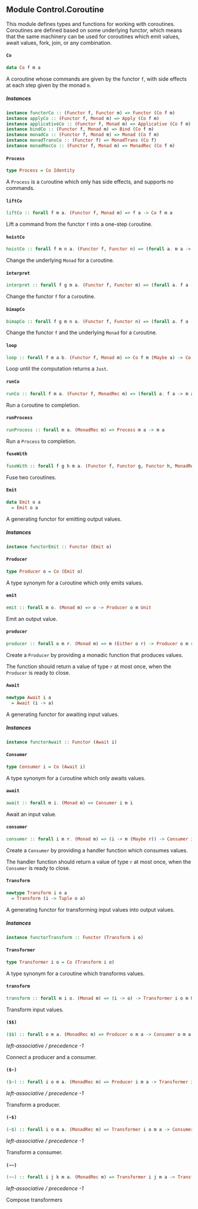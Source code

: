 ## Module Control.Coroutine

This module defines types and functions for working with coroutines.
Coroutines are defined based on some underlying functor, which means that
the same machinery can be used for coroutines which emit values, await values,
fork, join, or any combination.

#### `Co`

``` purescript
data Co f m a
```

A coroutine whose commands are given by the functor `f`, with side effects
at each step given by the monad `m`.

##### Instances
``` purescript
instance functorCo :: (Functor f, Functor m) => Functor (Co f m)
instance applyCo :: (Functor f, Monad m) => Apply (Co f m)
instance applicativeCo :: (Functor f, Monad m) => Applicative (Co f m)
instance bindCo :: (Functor f, Monad m) => Bind (Co f m)
instance monadCo :: (Functor f, Monad m) => Monad (Co f m)
instance monadTransCo :: (Functor f) => MonadTrans (Co f)
instance monadRecCo :: (Functor f, Monad m) => MonadRec (Co f m)
```

#### `Process`

``` purescript
type Process = Co Identity
```

A `Process` is a `Co`routine which only has side effects, and supports no commands.

#### `liftCo`

``` purescript
liftCo :: forall f m a. (Functor f, Monad m) => f a -> Co f m a
```

Lift a command from the functor `f` into a one-step `Co`routine.

#### `hoistCo`

``` purescript
hoistCo :: forall f m n a. (Functor f, Functor n) => (forall a. m a -> n a) -> Co f m a -> Co f n a
```

Change the underlying `Monad` for a `Co`routine.

#### `interpret`

``` purescript
interpret :: forall f g m a. (Functor f, Functor m) => (forall a. f a -> g a) -> Co f m a -> Co g m a
```

Change the functor `f` for a `Co`routine.

#### `bimapCo`

``` purescript
bimapCo :: forall f g m n a. (Functor f, Functor n) => (forall a. f a -> g a) -> (forall a. m a -> n a) -> Co f m a -> Co g n a
```

Change the functor `f` and the underlying `Monad` for a `Co`routine.

#### `loop`

``` purescript
loop :: forall f m a b. (Functor f, Monad m) => Co f m (Maybe a) -> Co f m a
```

Loop until the computation returns a `Just`.

#### `runCo`

``` purescript
runCo :: forall f m a. (Functor f, MonadRec m) => (forall a. f a -> m a) -> Co f m a -> m a
```

Run a `Co`routine to completion.

#### `runProcess`

``` purescript
runProcess :: forall m a. (MonadRec m) => Process m a -> m a
```

Run a `Process` to completion.

#### `fuseWith`

``` purescript
fuseWith :: forall f g h m a. (Functor f, Functor g, Functor h, MonadRec m) => (forall a b c. (a -> b -> c) -> f a -> g b -> h c) -> Co f m a -> Co g m a -> Co h m a
```

Fuse two `Co`routines.

#### `Emit`

``` purescript
data Emit o a
  = Emit o a
```

A generating functor for emitting output values.

##### Instances
``` purescript
instance functorEmit :: Functor (Emit o)
```

#### `Producer`

``` purescript
type Producer o = Co (Emit o)
```

A type synonym for a `Co`routine which only emits values.

#### `emit`

``` purescript
emit :: forall m o. (Monad m) => o -> Producer o m Unit
```

Emit an output value.

#### `producer`

``` purescript
producer :: forall o m r. (Monad m) => m (Either o r) -> Producer o m r
```

Create a `Producer` by providing a monadic function that produces values.

The function should return a value of type `r` at most once, when the
`Producer` is ready to close.

#### `Await`

``` purescript
newtype Await i a
  = Await (i -> a)
```

A generating functor for awaiting input values.

##### Instances
``` purescript
instance functorAwait :: Functor (Await i)
```

#### `Consumer`

``` purescript
type Consumer i = Co (Await i)
```

A type synonym for a `Co`routine which only awaits values.

#### `await`

``` purescript
await :: forall m i. (Monad m) => Consumer i m i
```

Await an input value.

#### `consumer`

``` purescript
consumer :: forall i m r. (Monad m) => (i -> m (Maybe r)) -> Consumer i m r
```

Create a `Consumer` by providing a handler function which consumes values.

The handler function should return a value of type `r` at most once, when the
`Consumer` is ready to close.

#### `Transform`

``` purescript
newtype Transform i o a
  = Transform (i -> Tuple o a)
```

A generating functor for transforming input values into output values.

##### Instances
``` purescript
instance functorTransform :: Functor (Transform i o)
```

#### `Transformer`

``` purescript
type Transformer i o = Co (Transform i o)
```

A type synonym for a `Co`routine which transforms values.

#### `transform`

``` purescript
transform :: forall m i o. (Monad m) => (i -> o) -> Transformer i o m Unit
```

Transform input values.

#### `($$)`

``` purescript
($$) :: forall o m a. (MonadRec m) => Producer o m a -> Consumer o m a -> Process m a
```

_left-associative / precedence -1_

Connect a producer and a consumer.

#### `($~)`

``` purescript
($~) :: forall i o m a. (MonadRec m) => Producer i m a -> Transformer i o m a -> Producer o m a
```

_left-associative / precedence -1_

Transform a producer.

#### `(~$)`

``` purescript
(~$) :: forall i o m a. (MonadRec m) => Transformer i o m a -> Consumer o m a -> Consumer i m a
```

_left-associative / precedence -1_

Transform a consumer.

#### `(~~)`

``` purescript
(~~) :: forall i j k m a. (MonadRec m) => Transformer i j m a -> Transformer j k m a -> Transformer i k m a
```

_left-associative / precedence -1_

Compose transformers


